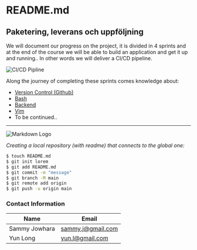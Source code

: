 # README.md


## Paketering, leverans och uppföljning

We will document our progress on the project, it is divided in 4 sprints and at the end of the course we will be able to build an application and get it up and running.. 
In other words we will deliver a CI/CD pipeline.


![CI/CD Pipline](https://miro.medium.com/max/1400/1*7k5Z3-gJaqrY7YFxQx509g.png)

Along the journey of completing these sprints comes knowledge about:  
* [Version Control (Github)](https://git-scm.com/book/en/v2/Getting-Started-About-Version-Control)
* [Bash](https://opensource.com/resources/what-bash)
* [Backend](https://techterms.com/definition/backend)
* [Vim](https://www.loginradius.com/blog/engineering/vim-getting-started/)
* To be continued..

---

![Markdown Logo](https://markdown-here.com/img/icon256.png)

*Creating a local repository (with readme) that connects to the global one:*
```bash
$ touch README.md
$ git init lorem
$ git add README.md
$ git commit -m "message"
$ git branch -M main
$ git remote add origin
$ git push -u origin main
```





### Contact Information
Name   	     | Email
----------   | ----------
Sammy Jowhara | sammy.j@gmail.com
Yun Long     | yun.l@gmail.com
